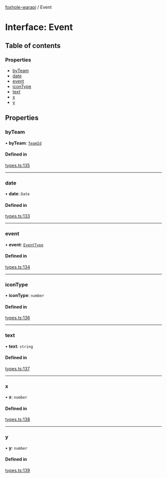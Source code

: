 [foxhole-warapi](../README.md) / Event

# Interface: Event

## Table of contents

### Properties

- [byTeam](Event.md#byteam)
- [date](Event.md#date)
- [event](Event.md#event)
- [iconType](Event.md#icontype)
- [text](Event.md#text)
- [x](Event.md#x)
- [y](Event.md#y)

## Properties

### byTeam

• **byTeam**: [`TeamId`](../README.md#teamid)

#### Defined in

[types.ts:135](https://github.com/art0rz/foxhole-warapi/blob/52442fe/src/types.ts#L135)

___

### date

• **date**: `Date`

#### Defined in

[types.ts:133](https://github.com/art0rz/foxhole-warapi/blob/52442fe/src/types.ts#L133)

___

### event

• **event**: [`EventType`](../enums/EventType.md)

#### Defined in

[types.ts:134](https://github.com/art0rz/foxhole-warapi/blob/52442fe/src/types.ts#L134)

___

### iconType

• **iconType**: `number`

#### Defined in

[types.ts:136](https://github.com/art0rz/foxhole-warapi/blob/52442fe/src/types.ts#L136)

___

### text

• **text**: `string`

#### Defined in

[types.ts:137](https://github.com/art0rz/foxhole-warapi/blob/52442fe/src/types.ts#L137)

___

### x

• **x**: `number`

#### Defined in

[types.ts:138](https://github.com/art0rz/foxhole-warapi/blob/52442fe/src/types.ts#L138)

___

### y

• **y**: `number`

#### Defined in

[types.ts:139](https://github.com/art0rz/foxhole-warapi/blob/52442fe/src/types.ts#L139)
